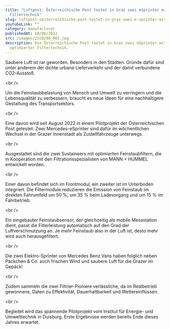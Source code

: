 ```yaml
---
title: "Luftpost: Österreichische Post testet in Graz zwei eSprinter mit neuer
  Filtertechnik"
slug: luftpost-oesterreichische-post-testet-in-graz-zwei-e-sprinter-mit-neuer-filtertechnik
youtubeLink: ""
category: manufacturer
publishedAt: 10/06/2022
src: /images/22c0298_002.jpg
description: D﻿ie Österreichische Post testet in Graz zwei eSprinter mit
  optimierter Filtertechnik.
---
```

Saubere Luft ist rar geworden. Besonders in den Städten. Gründe dafür sind unter anderem der dichte urbane Lieferverkehr und der damit verbundene CO2-Ausstoß.

<﻿br />

Um die Feinstaubbelastung von Mensch und Umwelt zu verringern und die Lebensqualität zu verbessern, braucht es neue Ideen für eine nachhaltigere Gestaltung des Transportsektors.

<﻿br />

Eine davon wird seit August 2022 in einem Pilotprojekt der Österreichischen Post getestet: Zwei Mercedes-eSprinter sind dafür im wöchentlichen Wechsel in der Grazer Innenstadt als Zustellfahrzeuge unterwegs.

<﻿br />

Ausgestattet sind die zwei Sustaineers mit optimierten Feinstaubfiltern, die in Kooperation mit den Filtrationsspezialisten von MANN + HUMMEL entwickelt worden.

<﻿br />

Einer davon befindet sich im Frontmodul, ein zweiter ist im Unterboden integriert. Die Filtermodule reduzieren die Emission von Feinstaub im direkten Fahrumfeld um 50 %, um 35 % beim Ladevorgang und um 15 % im Fahrbetrieb.

<﻿br />

Ein eingebauter Feinstaubsensor, der gleichzeitig als mobile Messstation dient, passt die Filterleistung automatisch auf den Grad der Luftverschmutzung an. Je mehr Feinstaub also in der Luft ist, desto mehr wird auch herausgefiltert.

<﻿br />

Die zwei Elektro-Sprinter von Mercedes Benz Vans haben folglich neben Päckchen & Co. auch frischen Wind und saubere Luft für die Grazer im Gepäck!

<﻿br />

Zudem sammeln die zwei Filtrier-Pioniere verlässliche, da im Realbetrieb gewonnene, Daten zu Effektivität, Dauerhaltbarkeit und Wettereinflüssen.

<﻿br />

Begleitet wird das spannende Pilotprojekt vom Institut für Energie- und Umwelttechnik in Duisburg. Erste Ergebnisse werden bereits Ende dieses Jahres erwartet.